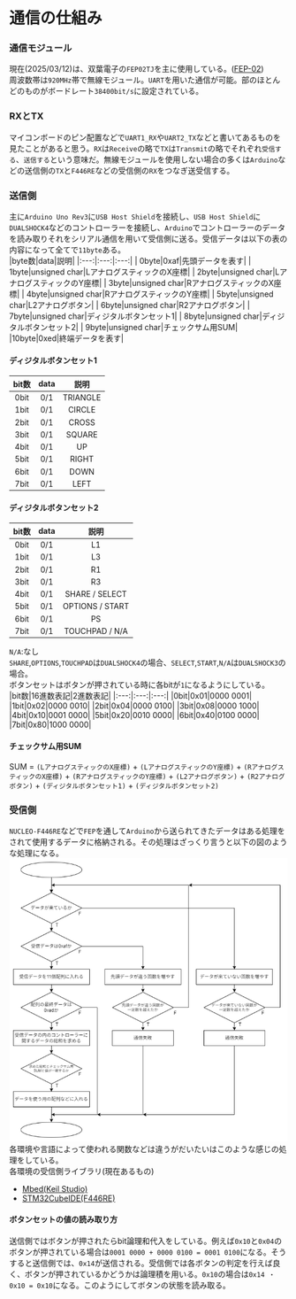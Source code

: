 # 通信の仕組み

### 通信モジュール  
現在(2025/03/12)は、双葉電子の`FEP02TJ`を主に使用している。([FEP-02](https://www.futaba.co.jp/product/industry/industry_module/fep02))  
周波数帯は`920MHz`帯で無線モジュール。`UART`を用いた通信が可能。部のほとんどのものがボードレート`38400bit/s`に設定されている。  

### RXとTX
マイコンボードのピン配置などで`UART1_RX`や`UART2_TX`などと書いてあるものを見たことがあると思う。`RX`は`Receive`の略で`TX`は`Transmit`の略でそれぞれ`受信する`、`送信する`という意味だ。無線モジュールを使用しない場合の多くは`Arduino`などの送信側の`TX`と`F446RE`などの受信側の`RX`をつなぎ送受信する。  

### 送信側
主に`Arduino Uno Rev3`に`USB Host Shield`を接続し、`USB Host Shield`に`DUALSHOCK4`などのコントローラーを接続し、`Arduino`でコントローラーのデータを読み取りそれをシリアル通信を用いて受信側に送る。受信データは以下の表の内容になって全てで`11byte`ある。  
|byte数|data|説明|
|:---:|:---:|:---:|
| 0byte|0xaf|先頭データを表す|
| 1byte|unsigned char|LアナログスティックのX座標|
| 2byte|unsigned char|LアナログスティックのY座標|
| 3byte|unsigned char|RアナログスティックのX座標|
| 4byte|unsigned char|RアナログスティックのY座標|
| 5byte|unsigned char|L2アナログボタン|
| 6byte|unsigned char|R2アナログボタン|
| 7byte|unsigned char|ディジタルボタンセット1|
| 8byte|unsigned char|ディジタルボタンセット2|
| 9byte|unsigned char|チェックサム用SUM|
|10byte|0xed|終端データを表す|  

#### ディジタルボタンセット1  
|bit数|data|説明|
|:---:|:---:|:---:|
|0bit|0/1|TRIANGLE|
|1bit|0/1|CIRCLE|
|2bit|0/1|CROSS|
|3bit|0/1|SQUARE|
|4bit|0/1|UP|
|5bit|0/1|RIGHT|
|6bit|0/1|DOWN|
|7bit|0/1|LEFT|  

#### ディジタルボタンセット2  
|bit数|data|説明|
|:---:|:---:|:---:|
|0bit|0/1|L1|
|1bit|0/1|L3|
|2bit|0/1|R1|
|3bit|0/1|R3|
|4bit|0/1|SHARE / SELECT|
|5bit|0/1|OPTIONS / START|
|6bit|0/1|PS|
|7bit|0/1|TOUCHPAD / N/A|  

`N/A`:なし  
`SHARE`,`OPTIONS`,`TOUCHPAD`は`DUALSHOCK4`の場合、`SELECT`,`START`,`N/A`は`DUALSHOCK3`の場合。  
ボタンセットはボタンが押されている時に各bitが`1`になるようにしている。  
|bit数|16進数表記|2進数表記|
|:---:|:---:|:---:|
|0bit|0x01|0000 0001|
|1bit|0x02|0000 0010|
|2bit|0x04|0000 0100|
|3bit|0x08|0000 1000|
|4bit|0x10|0001 0000|
|5bit|0x20|0010 0000|
|6bit|0x40|0100 0000|
|7bit|0x80|1000 0000|  

#### チェックサム用SUM  
SUM = `(LアナログスティックのX座標)` + `(LアナログスティックのY座標)` + `(RアナログスティックのX座標)` + `(RアナログスティックのY座標)` + `(L2アナログボタン)` + `(R2アナログボタン)` + `(ディジタルボタンセット1)` + `(ディジタルボタンセット2)`  

### 受信側
`NUCLEO-F446RE`などで`FEP`を通して`Arduino`から送られてきたデータはある処理をされて使用するデータに格納される。その処理はざっくり言うと以下の図のような処理になる。  
![rev.drawio.png](./resources/txrx/rev.drawio.png)  
各環境や言語によって使われる関数などは違うがだいたいはこのような感じの処理をしている。  
各環境の受信側ライブラリ(現在あるもの)  
* [Mbed(Keil Studio)](https://os.mbed.com/users/yabumi823/code/SerialCtrl/)  
* [STM32CubeIDE(F446RE)](https://github.com/s2301089/development-F446RE/tree/main/lib/UART_Arduino)  

#### ボタンセットの値の読み取り方  
送信側ではボタンが押されたらbit論理和代入をしている。例えば`0x10`と`0x04`のボタンが押されている場合は`0001 0000 + 0000 0100 = 0001 0100`になる。そうすると送信側では、`0x14`が送信される。受信側では各ボタンの判定を行えば良く、ボタンが押されているかどうかは論理積を用いる。`0x10`の場合は`0x14 ・ 0x10 = 0x10`になる。このようにしてボタンの状態を読み取る。  